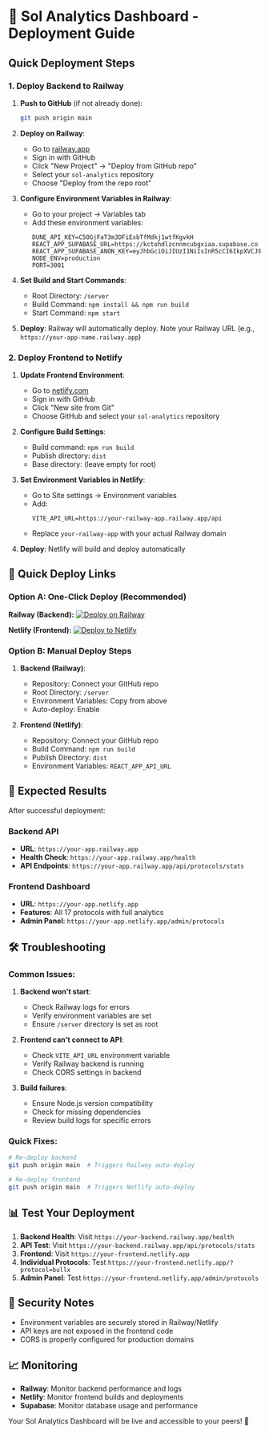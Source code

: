 # 🚀 Sol Analytics Dashboard - Deployment Guide

## Quick Deployment Steps

### 1. Deploy Backend to Railway

1. **Push to GitHub** (if not already done):
   ```bash
   git push origin main
   ```

2. **Deploy on Railway**:
   - Go to [railway.app](https://railway.app)
   - Sign in with GitHub
   - Click "New Project" → "Deploy from GitHub repo"
   - Select your `sol-analytics` repository
   - Choose "Deploy from the repo root"

3. **Configure Environment Variables in Railway**:
   - Go to your project → Variables tab
   - Add these environment variables:
     ```
     DUNE_API_KEY=C5OGjFaT3m3DFiExbTfMdkj1wtfKgvkH
     REACT_APP_SUPABASE_URL=https://kctohdlzcnnmcubgxiaa.supabase.co
     REACT_APP_SUPABASE_ANON_KEY=eyJhbGciOiJIUzI1NiIsInR5cCI6IkpXVCJ9.eyJpc3MiOiJzdXBhYmFzZSIsInJlZiI6ImtjdG9oZGx6Y25ubWN1Ymd4aWFhIiwicm9sZSI6ImFub24iLCJpYXQiOjE3NDQ3MTY4NjYsImV4cCI6MjA2MDI5Mjg2Nn0.DHkqRgq4Ke8QCa5uQzOAZBAvnN1mIZ19xPGS9urqLYw
     NODE_ENV=production
     PORT=3001
     ```

4. **Set Build and Start Commands**:
   - Root Directory: `/server`
   - Build Command: `npm install && npm run build`
   - Start Command: `npm start`

5. **Deploy**: Railway will automatically deploy. Note your Railway URL (e.g., `https://your-app-name.railway.app`)

### 2. Deploy Frontend to Netlify

1. **Update Frontend Environment**:
   - Go to [netlify.com](https://netlify.com)
   - Sign in with GitHub
   - Click "New site from Git"
   - Choose GitHub and select your `sol-analytics` repository

2. **Configure Build Settings**:
   - Build command: `npm run build`
   - Publish directory: `dist`
   - Base directory: (leave empty for root)

3. **Set Environment Variables in Netlify**:
   - Go to Site settings → Environment variables
   - Add:
     ```
     VITE_API_URL=https://your-railway-app.railway.app/api
     ```
   - Replace `your-railway-app` with your actual Railway domain

4. **Deploy**: Netlify will build and deploy automatically

## 🔗 Quick Deploy Links

### Option A: One-Click Deploy (Recommended)

**Railway (Backend):**
[![Deploy on Railway](https://railway.app/button.svg)](https://railway.app/template/new)

**Netlify (Frontend):**
[![Deploy to Netlify](https://www.netlify.com/img/deploy/button.svg)](https://app.netlify.com/start/deploy?repository=https://github.com/your-username/sol-analytics)

### Option B: Manual Deploy Steps

1. **Backend (Railway)**:
   - Repository: Connect your GitHub repo
   - Root Directory: `/server`
   - Environment Variables: Copy from above
   - Auto-deploy: Enable

2. **Frontend (Netlify)**:
   - Repository: Connect your GitHub repo
   - Build Command: `npm run build`
   - Publish Directory: `dist`
   - Environment Variables: `REACT_APP_API_URL`

## 🎯 Expected Results

After successful deployment:

### Backend API
- **URL**: `https://your-app.railway.app`
- **Health Check**: `https://your-app.railway.app/health`
- **API Endpoints**: `https://your-app.railway.app/api/protocols/stats`

### Frontend Dashboard
- **URL**: `https://your-app.netlify.app`
- **Features**: All 17 protocols with full analytics
- **Admin Panel**: `https://your-app.netlify.app/admin/protocols`

## 🛠 Troubleshooting

### Common Issues:

1. **Backend won't start**:
   - Check Railway logs for errors
   - Verify environment variables are set
   - Ensure `/server` directory is set as root

2. **Frontend can't connect to API**:
   - Check `VITE_API_URL` environment variable
   - Verify Railway backend is running
   - Check CORS settings in backend

3. **Build failures**:
   - Ensure Node.js version compatibility
   - Check for missing dependencies
   - Review build logs for specific errors

### Quick Fixes:

```bash
# Re-deploy backend
git push origin main  # Triggers Railway auto-deploy

# Re-deploy frontend
git push origin main  # Triggers Netlify auto-deploy
```

## 📊 Test Your Deployment

1. **Backend Health**: Visit `https://your-backend.railway.app/health`
2. **API Test**: Visit `https://your-backend.railway.app/api/protocols/stats`
3. **Frontend**: Visit `https://your-frontend.netlify.app`
4. **Individual Protocols**: Test `https://your-frontend.netlify.app/?protocol=bullx`
5. **Admin Panel**: Test `https://your-frontend.netlify.app/admin/protocols`

## 🔐 Security Notes

- Environment variables are securely stored in Railway/Netlify
- API keys are not exposed in the frontend code
- CORS is properly configured for production domains

## 📈 Monitoring

- **Railway**: Monitor backend performance and logs
- **Netlify**: Monitor frontend builds and deployments
- **Supabase**: Monitor database usage and performance

Your Sol Analytics Dashboard will be live and accessible to your peers! 🚀